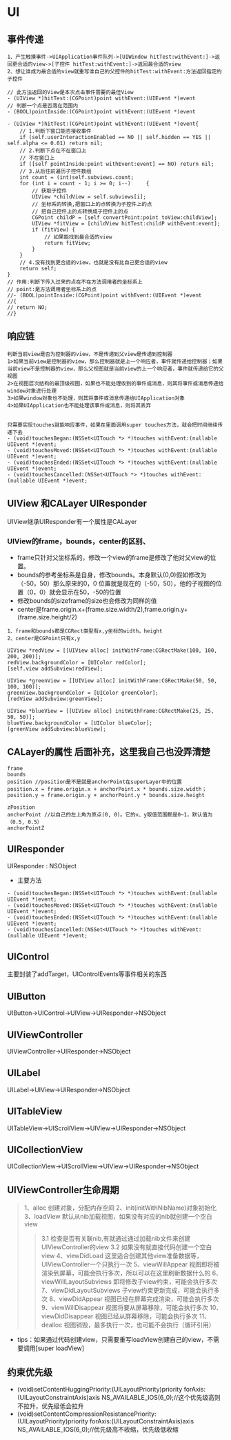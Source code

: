 #  UI

## 事件传递
```
1、产生触摸事件->UIApplication事件队列->[UIWindow hitTest:withEvent:]->返回更合适的view->[子控件 hitTest:withEvent:]->返回最合适的view
2、想让谁成为最合适的view就重写谁自己的父控件的hitTest:withEvent:方法返回指定的子控件

// 此方法返回的View是本次点击事件需要的最佳View
- (UIView *)hitTest:(CGPoint)point withEvent:(UIEvent *)event
// 判断一个点是否落在范围内
- (BOOL)pointInside:(CGPoint)point withEvent:(UIEvent *)event

- (UIView *)hitTest:(CGPoint)point withEvent:(UIEvent *)event{
    // 1.判断下窗口能否接收事件
    if (self.userInteractionEnabled == NO || self.hidden == YES ||  self.alpha <= 0.01) return nil;
    // 2.判断下点在不在窗口上
    // 不在窗口上
    if ([self pointInside:point withEvent:event] == NO) return nil;
    // 3.从后往前遍历子控件数组
    int count = (int)self.subviews.count;
    for (int i = count - 1; i >= 0; i--)     {
        // 获取子控件
        UIView *childView = self.subviews[i];
        // 坐标系的转换,把窗口上的点转换为子控件上的点
        // 把自己控件上的点转换成子控件上的点
        CGPoint childP = [self convertPoint:point toView:childView];
        UIView *fitView = [childView hitTest:childP withEvent:event];
        if (fitView) {
            // 如果能找到最合适的view
            return fitView;
        }
    }
    // 4.没有找到更合适的view，也就是没有比自己更合适的view
    return self;
}
// 作用:判断下传入过来的点在不在方法调用者的坐标系上
// point:是方法调用者坐标系上的点
//- (BOOL)pointInside:(CGPoint)point withEvent:(UIEvent *)event
//{
// return NO;
//}

```

## 响应链
```
判断当前view是否为控制器的view，不是传递到父view是传递到控制器
1>如果当前view是控制器的view，那么控制器就是上一个响应者，事件就传递给控制器；如果当前view不是控制器的view，那么父视图就是当前view的上一个响应者，事件就传递给它的父视图
2>在视图层次结构的最顶级视图，如果也不能处理收到的事件或消息，则其将事件或消息传递给window对象进行处理
3>如果window对象也不处理，则其将事件或消息传递给UIApplication对象
4>如果UIApplication也不能处理该事件或消息，则将其丢弃


只需要实现touches就能响应事件，如果在里面调用super touches方法，就会把时间继续传递下去
- (void)touchesBegan:(NSSet<UITouch *> *)touches withEvent:(nullable UIEvent *)event;
- (void)touchesMoved:(NSSet<UITouch *> *)touches withEvent:(nullable UIEvent *)event;
- (void)touchesEnded:(NSSet<UITouch *> *)touches withEvent:(nullable UIEvent *)event;
- (void)touchesCancelled:(NSSet<UITouch *> *)touches withEvent:(nullable UIEvent *)event;
```

## UIView 和CALayer UIResponder
UIView继承UIResponder有一个属性是CALayer

### UIView的frame，bounds，center的区别、
- frame只针对父坐标系的，修改一个view的frame是修改了他对父view的位置。
- bounds的参考坐标系是自身，修改bounds。本身默认(0,0)假如修改为（-50，50）那么原来的0，0
位置就是现在的（-50，50），他的子视图的位置（0，0）就会显示在50，-50的位置
- 修改bounds的sizeframe的size也会修改为同样的值
- center是frame.origin.x+(frame.size.width/2),frame.origin.y+(frame.size.height/2)

```
1、frame和bounds都是CGRect类型有x,y坐标的width，height
2、center是CGPoint只有x,y

UIView *redView = [[UIView alloc] initWithFrame:CGRectMake(100, 100, 200, 200)];
redView.backgroundColor = [UIColor redColor];
[self.view addSubview:redView];

UIView *greenView = [[UIView alloc] initWithFrame:CGRectMake(50, 50, 100, 100)];
greenView.backgroundColor = [UIColor greenColor];
[redView addSubview:greenView];

UIView *blueView = [[UIView alloc] initWithFrame:CGRectMake(25, 25, 50, 50)];
blueView.backgroundColor = [UIColor blueColor];
[greenView addSubview:blueView];

```
## CALayer的属性 后面补充，这里我自己也没弄清楚
```
frame
bounds
position //position是不是就是anchorPoint在superLayer中的位置
position.x = frame.origin.x + anchorPoint.x * bounds.size.width；  
position.y = frame.origin.y + anchorPoint.y * bounds.size.height

zPosition
anchorPoint //以自己的左上角为原点(0, 0)。它的x、y取值范围都是0~1，默认值为（0.5, 0.5）
anchorPointZ

```
## UIResponder

UIResponder : NSObject

- 主要方法
```
- (void)touchesBegan:(NSSet<UITouch *> *)touches withEvent:(nullable UIEvent *)event;
- (void)touchesMoved:(NSSet<UITouch *> *)touches withEvent:(nullable UIEvent *)event;
- (void)touchesEnded:(NSSet<UITouch *> *)touches withEvent:(nullable UIEvent *)event;
- (void)touchesCancelled:(NSSet<UITouch *> *)touches withEvent:(nullable UIEvent *)event;
```


## UIControl
主要封装了addTarget，UIControlEvents等事件相关的东西

## UIButton
UIButton->UIControl->UIView->UIResponder->NSObject

## UIViewController
UIViewController->UIResponder->NSObject

## UILabel
UILabel->UIView->UIResponder->NSObject

## UITableView
UITableView->UIScrollView->UIView->UIResponder->NSObject

## UICollectionView
UICollectionView->UIScrollView->UIView->UIResponder->NSObject

## UIViewController生命周期

> 1、alloc 创建对象，分配内存空间
> 2、init(initWithNibName)对象初始化
> 3、loadView 默认从nib加载视图，如果没有对应的nib就创建一个空白view
>> 3.1 检查是否有关联nib,有就通过通过加载nib文件来创建UIViewController的view
>> 3.2 如果没有就直接代码创建一个空白view
> 4、viewDidLoad 这里适合创建其他view准备数据等，UIViewController一个只执行一次
> 5、viewWillAppear 视图即将被渲染到屏幕，可能会执行多次，所以可以在这里刷新数据什么的
> 6、viewWillLayoutSubviews 即将修改子view约束，可能会执行多次
> 7、viewDidLayoutSubviews 子view约束更新完成，可能会执行多次
> 8、viewDidAppear 视图已经在屏幕完成渲染，可能会执行多次
> 9、viewWillDisappear 视图将要从屏幕移除，可能会执行多次
> 10、viewDidDisappear 视图已经从屏幕移除，可能会执行多次
> 11、dealloc 视图销毁，最多执行一次，也可能不会执行（循环引用）

* tips：如果通过代码创建view，只需要重写loadView创建自己的view，不需要调用[super loadView]

## 约束优先级
- (void)setContentHuggingPriority:(UILayoutPriority)priority forAxis:(UILayoutConstraintAxis)axis NS_AVAILABLE_IOS(6_0);//这个优先级高则不拉升，优先级低会拉升
- (void)setContentCompressionResistancePriority:(UILayoutPriority)priority forAxis:(UILayoutConstraintAxis)axis NS_AVAILABLE_IOS(6_0);//优先级高不收缩，优先级低收缩
